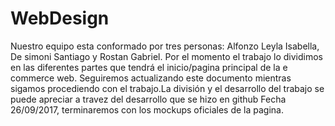 # WebDesign
Nuestro equipo esta conformado por tres personas: Alfonzo Leyla Isabella, De simoni Santiago y Rostan Gabriel.
Por el momento el trabajo lo dividimos en las diferentes partes que tendrá el inicio/pagina principal de la e commerce web.
Seguiremos actualizando este documento mientras sigamos procediendo con el trabajo.La división y el desarrollo del trabajo se puede apreciar a travez del desarrollo que se hizo en github
Fecha 26/09/2017, terminaremos con los mockups oficiales de la pagina.
